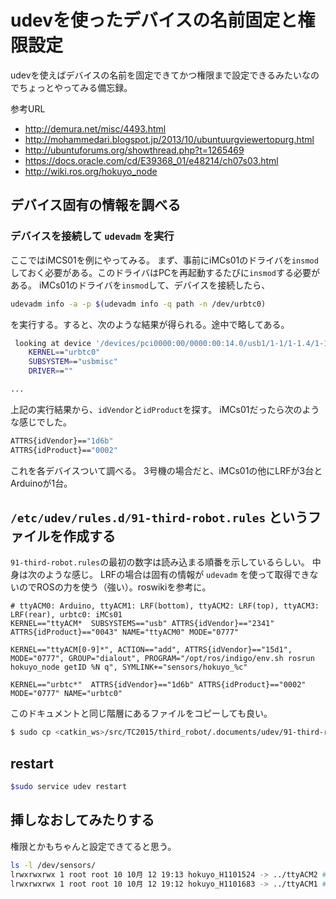 # udevを使ったデバイスの名前固定と権限設定

udevを使えばデバイスの名前を固定できてかつ権限まで設定できるみたいなのでちょっとやってみる備忘録。

参考URL
- http://demura.net/misc/4493.html
- http://mohammedari.blogspot.jp/2013/10/ubuntuurgviewertopurg.html
- http://ubuntuforums.org/showthread.php?t=1265469
- https://docs.oracle.com/cd/E39368_01/e48214/ch07s03.html
- http://wiki.ros.org/hokuyo_node

## デバイス固有の情報を調べる

### デバイスを接続して `udevadm` を実行

ここではiMCS01を例にやってみる。
まず、事前にiMCs01のドライバを`insmod`しておく必要がある。このドライバはPCを再起動するたびに`insmod`する必要がある。
iMCs01のドライバを`insmod`して、デバイスを接続したら、

```bash
udevadm info -a -p $(udevadm info -q path -n /dev/urbtc0)
```

を実行する。すると、次のような結果が得られる。途中で略してある。

```bash
 looking at device '/devices/pci0000:00/0000:00:14.0/usb1/1-1/1-1.4/1-1.4:1.0/usbmisc/urbtc0':
    KERNEL=="urbtc0"
    SUBSYSTEM=="usbmisc"
    DRIVER==""

...
```

上記の実行結果から、`idVendor`と`idProduct`を探す。
iMCs01だったら次のような感じでした。
```bash
ATTRS{idVendor}=="1d6b"
ATTRS{idProduct}=="0002"
```

これを各デバイスついて調べる。
3号機の場合だと、iMCs01の他にLRFが3台とArduinoが1台。

## `/etc/udev/rules.d/91-third-robot.rules` というファイルを作成する

`91-third-robot.rules`の最初の数字は読み込まる順番を示しているらしい。
中身は次のような感じ。
LRFの場合は固有の情報が `udevadm` を使って取得できないのでROSの力を使う（強い）。roswikiを参考に。

```
# ttyACM0: Arduino, ttyACM1: LRF(bottom), ttyACM2: LRF(top), ttyACM3: LRF(rear), urbtc0: iMCs01
KERNEL=="ttyACM*  SUBSYSTEMS=="usb" ATTRS{idVendor}=="2341" ATTRS{idProduct}=="0043" NAME="ttyACM0" MODE="0777"

KERNEL=="ttyACM[0-9]*", ACTION=="add", ATTRS{idVendor}=="15d1", MODE="0777", GROUP="dialout", PROGRAM="/opt/ros/indigo/env.sh rosrun hokuyo_node getID %N q", SYMLINK+="sensors/hokuyo_%c"

KERNEL=="urbtc*"  ATTRS{idVendor}=="1d6b" ATTRS{idProduct}=="0002" MODE="0777" NAME="urbtc0"
```

このドキュメントと同じ階層にあるファイルをコピーしても良い。
```bash
$ sudo cp <catkin_ws>/src/TC2015/third_robot/.documents/udev/91-third-robot.udev /etc/udev/rules.d/
```

## restart

```bash
$sudo service udev restart
```

## 挿しなおしてみたりする

権限とかもちゃんと設定できてると思う。
```bash
ls -l /dev/sensors/  
lrwxrwxrwx 1 root root 10 10月 12 19:13 hokuyo_H1101524 -> ../ttyACM2 # top
lrwxrwxrwx 1 root root 10 10月 12 19:12 hokuyo_H1101683 -> ../ttyACM1 # bottom
```
